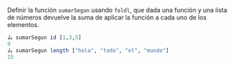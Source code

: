 Definir la función ```sumarSegun``` usando ```foldl```, que dada una función y una lista de números devuelve la suma de aplicar la función a cada uno de los elementos.

```haskell
ム sumarSegun id [1,3,5]
9
ム sumarSegun length ["hola", "todo", "el", "mundo"]
15
```

